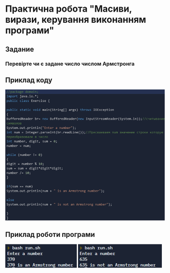 # Практична робота "Масиви, вирази, керування виконанням програми"
## Задание 
### Перевірте чи є задане число числом Армстронга
## Приклад коду
![](https://github.com/ppc-ntu-khpi/java-arrays-EgorKopyl/blob/master/121.png)
## Приклад роботи програми
![](https://github.com/ppc-ntu-khpi/java-arrays-EgorKopyl/blob/master/122.png)
![](https://github.com/ppc-ntu-khpi/java-arrays-EgorKopyl/blob/master/123.png)